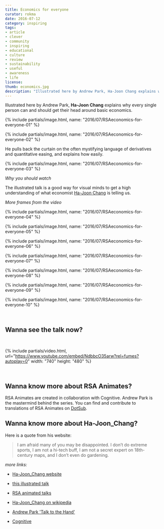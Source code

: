 ```yaml
---
title: Economics for everyone
curator: rokma
date: 2016-07-12
category: inspiring
tags:
- article
- clever
- community
- inspiring
- educational
- culture
- review
- sustainability
- useful
- awareness
- life
license:
thumb: economics.jpg
description: "Illustrated here by Andrew Park, Ha-Joon Chang explains why every single person can and should get their head around basic economics. He pulls back the curtain on the often mystifying language of derivatives and quantitative easing, and explains how easily."
---
```


Illustrated here by Andrew Park, **Ha-Joon Chang** explains why every single person can and should get their head around basic economics.



{% include partials/image.html, name: "2016/07/RSAeconomics-for-everyone-01" %}



{% include partials/image.html, name: "2016/07/RSAeconomics-for-everyone-02" %}



He pulls back the curtain on the often mystifying language of derivatives and quantitative easing, and explains how easily.


{% include partials/image.html, name: "2016/07/RSAeconomics-for-everyone-03" %}


_Why you should watch_

The illustrated talk is a good way for visual minds to get a high understanding of what economist [Ha-Joon Chang](http://hajoonchang.net/) is telling us.


_More frames from the video_


{% include partials/image.html, name: "2016/07/RSAeconomics-for-everyone-04" %}

{% include partials/image.html, name: "2016/07/RSAeconomics-for-everyone-05" %}

{% include partials/image.html, name: "2016/07/RSAeconomics-for-everyone-06" %}

{% include partials/image.html, name: "2016/07/RSAeconomics-for-everyone-07" %}

{% include partials/image.html, name: "2016/07/RSAeconomics-for-everyone-08" %}

{% include partials/image.html, name: "2016/07/RSAeconomics-for-everyone-09" %}

{% include partials/image.html, name: "2016/07/RSAeconomics-for-everyone-10" %}



<br>

## Wanna see the talk now?

<br>

{% include partials/video.html, url="https://www.youtube.com/embed/NdbbcO35arw?rel=fumes?autoplay=0" width: "740" height: "480" %}

<br>


## Wanna know more about RSA Animates?

RSA Animates are created in collaboration with Cognitive. Andrew Park is the mastermind behind the series. You can find and contribute to translations of RSA Animates on [DotSub](https://dotsub.com/view/search/?q=rsa%20animate).



## Wanna know more about Ha-Joon_Chang?

Here is a quote from his website:

>I am afraid many of you may be disappointed. I don’t do extreme sports, I am not a hi-tech buff, I am not a secret expert on 18th-century maps, and I don’t even do gardening.


_more links:_

- [Ha-Joon_Chang website](http://hajoonchang.net/)

- [this illustrated talk](https://www.thersa.org/discover/videos/rsa-animate/2016/economics-is-for-everyone)

- [RSA animated talks](https://www.thersa.org/discover/videos/rsa-animate/)

- [Ha-Joon_Chang on wikipedia ](https://en.wikipedia.org/wiki/Ha-Joon_Chang)

- [Andrew Park 'Talk to the Hand'](https://www.thersa.org/discover/publications-and-articles/rsa-blogs/2015/10/talk-to-the-hand/)

- [Cognitive](http://www.wearecognitive.com/)
